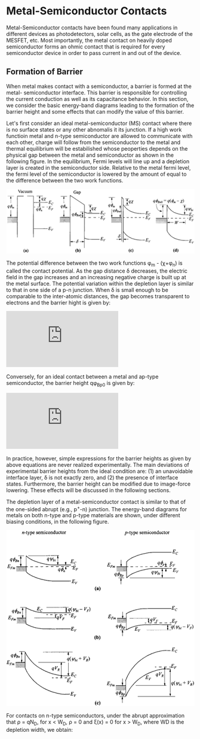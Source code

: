 # Metal-Semiconductor Contacts
Metal-Semiconductor contacts have been found many applications in different devices as photodetectors, solar cells, as the gate electrode of the MESFET,
etc. Most importantly, the metal contact on heavily doped semiconductor forms an ohmic contact that is required for every semiconductor 
device in order to pass current in and out of the device.

## Formation of Barrier
When metal makes contact with a semiconductor, a barrier is formed at the metal- semiconductor interface. This barrier is responsible for 
controlling the current conduction as well as its capacitance behavior. In this section, we consider the basic energy-band diagrams leading to 
the formation of the barrier height and some effects that can modify the value of this barrier.

Let's first consider an ideal metal-semiconductor (MS) contact where there is no surface states or any other abnomalis it its junction. If a high work functioin metal and n-type semiconductor are allowed to communicate with each other, charge will follow from the semiconductor to the metal and thermal equilibrium will be estabilished whose peoperties depends on the physical gap between the metal and semiconductor as shown in the following figure. In the equilibrium, Fermi levels will line up and a depletion layer is created in the semiconductor side. Relative to the metal fermi level, the fermi level of the semiconductor is lowered by the amount of equal to the difference between the two work functions.

![](https://github.com/rvatanme/Device-Building-Blocks/blob/main/MS_Contacts/Band_diag_MS.png)

The potential difference between the two work functions φ<sub>m</sub> - (χ+φ<sub>n</sub>) is called the contact potential. As the gap distance δ decreases, the electric field in the gap increases and an increasing negative charge is built up at the metal surface. The potential variation within the depletion layer is similar to that in one side of a p-n junction. When δ is small enough to be comparable to the inter-atomic distances, the gap becomes transparent to electrons and the barrier hight is given by:

![](https://latex.codecogs.com/svg.latex?%5CLARGE%20q%5Cphi%20_%7BBn0%7D%20%3D%20q%28%5Cphi%20_m%20-%20%5Cchi%29)

Conversely, for an ideal contact between a metal and ap-type semiconductor, the barrier height qφ<sub>Bp0</sub> is given by:

![](https://latex.codecogs.com/svg.latex?%5CLARGE%20q%5Cphi%20_%7BBp0%7D%20%3D%20E_g%20-%20q%28%5Cphi%20_m%20-%20%5Cchi%29)

In practice, however, simple expressions for the barrier heights as given by above equations are never realized experimentally. The main deviations of experimental barrier heights from the ideal condition are: (1) an unavoidable interface layer, δ is not exactly zero, and (2) the presence of interface
states. Furthermore, the barrier height can be modified due to image-force lowering. These effects will be discussed in the following sections.

The depletion layer of a metal-semiconductor contact is similar to that of the one-sided abrupt (e.g., p<sup>+</sup>-n) junction. The energy-band diagrams for metals on both n-type and p-type materials are shown, under different biasing conditions, in the following figure.

![](https://github.com/rvatanme/Device-Building-Blocks/blob/main/MS_Contacts/MS_bias.png)

For contacts on n-type semiconductors, under the abrupt approximation that ρ = qN<sub>D</sub>, for x < W<sub>D</sub>, ρ = 0 and ξ(x) = 0 for x > W<sub>D</sub>, where WD is the depletion width, we obtain:
